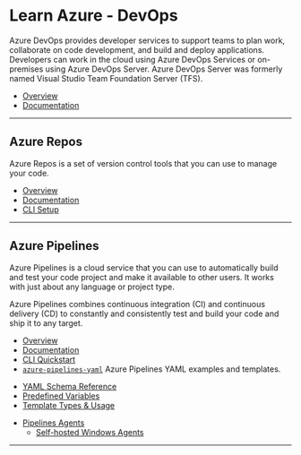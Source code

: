 # Learn Azure - DevOps

Azure DevOps provides developer services to support teams to plan work, collaborate on code development, and build and deploy applications. Developers can work in the cloud using Azure DevOps Services or on-premises using Azure DevOps Server. Azure DevOps Server was formerly named Visual Studio Team Foundation Server (TFS).

* [Overview](https://docs.microsoft.com/en-us/azure/devops/user-guide/what-is-azure-devops)
* [Documentation](https://docs.microsoft.com/en-us/azure/devops)

---

## Azure Repos

Azure Repos is a set of version control tools that you can use to manage your code.

* [Overview](https://docs.microsoft.com/en-us/azure/devops/repos/get-started/what-is-repos)
* [Documentation](https://docs.microsoft.com/en-us/azure/devops/repos)
* [CLI Setup](https://docs.microsoft.com/en-us/azure/devops/repos/git/share-your-code-in-git-cmdline)

---

## Azure Pipelines

Azure Pipelines is a cloud service that you can use to automatically build and test your code project and make it available to other users. It works with just about any language or project type.

Azure Pipelines combines continuous integration (CI) and continuous delivery (CD) to constantly and consistently test and build your code and ship it to any target.

* [Overview](https://docs.microsoft.com/en-us/azure/devops/pipelines/get-started/what-is-azure-pipelines)
* [Documentation](https://docs.microsoft.com/en-us/azure/devops/pipelines)
* [CLI Quickstart](https://docs.microsoft.com/en-us/azure/devops/pipelines/create-first-pipeline-cli)
* [`azure-pipelines-yaml`](https://github.com/microsoft/azure-pipelines-yaml) Azure Pipelines YAML examples and templates.

[](.)

* [YAML Schema Reference](https://docs.microsoft.com/en-us/azure/devops/pipelines/yaml-schema)
* [Predefined Variables](https://docs.microsoft.com/en-us/azure/devops/pipelines/build/variables)
* [Template Types & Usage](https://docs.microsoft.com/en-us/azure/devops/pipelines/process/templates)

[](.)

* [Pipelines Agents](https://docs.microsoft.com/en-us/azure/devops/pipelines/agents/agents)
  * [Self-hosted Windows Agents](https://docs.microsoft.com/en-us/azure/devops/pipelines/agents/v2-windows)

---
